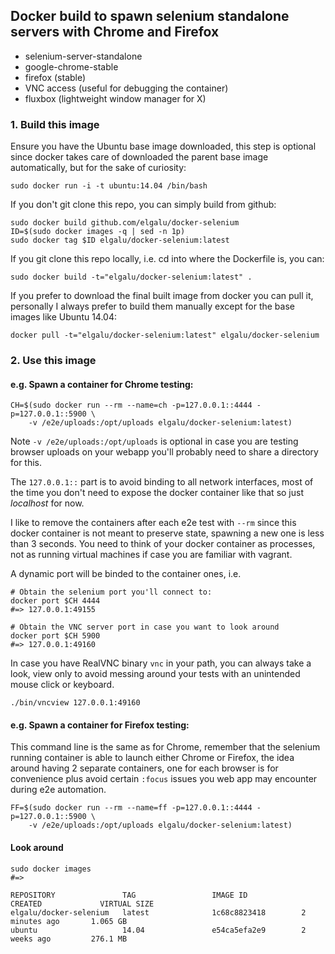 ## Docker build to spawn selenium standalone servers with Chrome and Firefox

* selenium-server-standalone
* google-chrome-stable
* firefox (stable)
* VNC access (useful for debugging the container)
* fluxbox (lightweight window manager for X)

### 1. Build this image

Ensure you have the Ubuntu base image downloaded, this step is optional since docker takes care of downloaded the parent base image automatically, but for the sake of curiosity:

    sudo docker run -i -t ubuntu:14.04 /bin/bash

If you don't git clone this repo, you can simply build from github:

    sudo docker build github.com/elgalu/docker-selenium
    ID=$(sudo docker images -q | sed -n 1p)
    sudo docker tag $ID elgalu/docker-selenium:latest

If you git clone this repo locally, i.e. cd into where the Dockerfile is, you can:

    sudo docker build -t="elgalu/docker-selenium:latest" .

If you prefer to download the final built image from docker you can pull it, personally I always prefer to build them manually except for the base images like Ubuntu 14.04:

    docker pull -t="elgalu/docker-selenium:latest" elgalu/docker-selenium

### 2. Use this image

#### e.g. Spawn a container for Chrome testing:

    CH=$(sudo docker run --rm --name=ch -p=127.0.0.1::4444 -p=127.0.0.1::5900 \
        -v /e2e/uploads:/opt/uploads elgalu/docker-selenium:latest)

Note `-v /e2e/uploads:/opt/uploads` is optional in case you are testing browser uploads on your webapp you'll probably need to share a directory for this.

The `127.0.0.1::` part is to avoid binding to all network interfaces, most of the time you don't need to expose the docker container like that so just *localhost* for now.

I like to remove the containers after each e2e test with `--rm` since this docker container is not meant to preserve state, spawning a new one is less than 3 seconds. You need to think of your docker container as processes, not as running virtual machines if case you are familiar with vagrant.

A dynamic port will be binded to the container ones, i.e.

    # Obtain the selenium port you'll connect to:
    docker port $CH 4444
    #=> 127.0.0.1:49155

    # Obtain the VNC server port in case you want to look around
    docker port $CH 5900
    #=> 127.0.0.1:49160

In case you have RealVNC binary `vnc` in your path, you can always take a look, view only to avoid messing around your tests with an unintended mouse click or keyboard.

    ./bin/vncview 127.0.0.1:49160

#### e.g. Spawn a container for Firefox testing:

This command line is the same as for Chrome, remember that the selenium running container is able to launch either Chrome or Firefox, the idea around having 2 separate containers, one for each browser is for convenience plus avoid certain `:focus` issues you web app may encounter during e2e automation.

    FF=$(sudo docker run --rm --name=ff -p=127.0.0.1::4444 -p=127.0.0.1::5900 \
        -v /e2e/uploads:/opt/uploads elgalu/docker-selenium:latest)

#### Look around

    sudo docker images
    #=>

    REPOSITORY               TAG                 IMAGE ID            CREATED             VIRTUAL SIZE
    elgalu/docker-selenium   latest              1c68c8823418        2 minutes ago       1.065 GB
    ubuntu                   14.04               e54ca5efa2e9        2 weeks ago         276.1 MB
